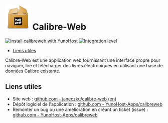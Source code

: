# <img src="/images/yunohost_package.png" height="80px" alt="Package"> Calibre-Web

[![Install calibreweb with YunoHost](https://install-app.yunohost.org/install-with-yunohost.png)](https://install-app.yunohost.org/?app=calibreweb) [![Integration level](https://dash.yunohost.org/integration/calibreweb.svg)](https://ci-apps.yunohost.org/jenkins/job/calibreweb%20%28Community%29/lastBuild/consoleFull)

- [Liens utiles](#liens-utiles)

Calibre-Web est une application web fournissant une interface propre pour naviguer, lire et télécharger des livres électroniques en utilisant une base de données Calibre existante.

## Liens utiles

+ Site web : [github.com - janeczku/calibre-web (en)](https://github.com/janeczku/calibre-web)
+ Dépôt logiciel de l'application : [github.com - YunoHost-Apps/calibreweb](https://github.com/YunoHost-Apps/calibreweb_ynh)
+ Remonter un bug ou une amélioration en créant un ticket (issue) : [github.com - YunoHost-Apps/calibreweb](https://github.com/YunoHost-Apps/calibreweb_ynh/issues)
